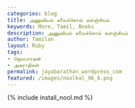 ```yaml
---  
categories: blog  
title: அணுவியல் கலைச்சொல் களஞ்சியம்
keywords: More, Tamil, Books  
description: அணுவியல் கலைச்சொல் களஞ்சியம்
author: Tamilan  
layout: Ruby  
tags:     
- ஜெயபாரதன்
- அகராதிகள்
permalink: jayabarathan_wordpress_com  
featured: /images/noolkal_96_6.png  
---  
```

{% include install_nool.md %}  
